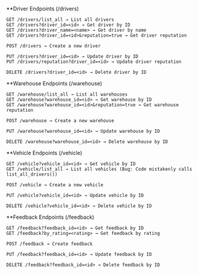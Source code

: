 **Driver Endpoints (/drivers)

    GET /drivers/list_all → List all drivers
    GET /drivers?driver_id=<id> → Get driver by ID
    GET /drivers?driver_name=<name> → Get driver by name
    GET /drivers?driver_id=<id>&reputation=true → Get driver reputation
  
    POST /drivers → Create a new driver
    
    PUT /drivers?driver_id=<id> → Update driver by ID
    PUT /drivers/reputation?driver_id=<id> → Update driver reputation
      
    DELETE /drivers?driver_id=<id> → Delete driver by ID
          
**Warehouse Endpoints (/warehouse)

    GET /warehouse/list_all → List all warehouses
    GET /warehouse?warehouse_id=<id> → Get warehouse by ID
    GET /warehouse?warehouse_id=<id>&reputation=true → Get warehouse reputation
  
    POST /warehouse → Create a new warehouse
    
    PUT /warehouse?warehouse_id=<id> → Update warehouse by ID
      
    DELETE /warehouse?warehouse_id=<id> → Delete warehouse by ID
**Vehicle Endpoints (/vehicle)

    GET /vehicle?vehicle_id=<id> → Get vehicle by ID
    GET /vehicle/list_all → List all vehicles (Bug: Code mistakenly calls list_all_drivers())
  
    POST /vehicle → Create a new vehicle
    
    PUT /vehicle?vehicle_id=<id> → Update vehicle by ID
      
    DELETE /vehicle?vehicle_id=<id> → Delete vehicle by ID
        
**Feedback Endpoints (/feedback)

    GET /feedback?feedback_id=<id> → Get feedback by ID
    GET /feedback?by_rating=<rating> → Get feedback by rating
  
    POST /feedback → Create feedback
    
    PUT /feedback?feedback_id=<id> → Update feedback by ID
      
    DELETE /feedback?feedback_id=<id> → Delete feedback by ID
